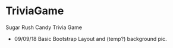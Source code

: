 # TriviaGame
Sugar Rush Candy Trivia Game
* 09/09/18 Basic Bootstrap Layout and (temp?) background pic.
